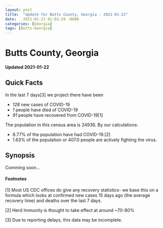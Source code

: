 ```yaml
---
layout: post
title:  "Update for Butts County, Georgia - 2021-01-22"
date:   2021-01-22 01:01:29 -0600
categories: [Georgia]
tags: [Butts-Georgia]
---
```


# Butts County, Georgia
#### Updated 2021-01-22

## Quick Facts

In the last 7 days[3] we project there have been
- *128* new cases of COVID-19
- *1* people have died of COVID-19
- *91* people have recovered from COVID-19[1]

The population in this census area is 24936. By our calculations:
- 8.77% of the population have had COVID-19.[2]
- 1.63% of the population or 407.0 people are actively fighting the virus.

## Synopsis

Comming soon...


#### Footnotes

[1] Most US CDC offices do give any recovery statistics- we base this on a formula which looks at confirmed new cases
15 days ago (the average recovery time) and deaths over the last 7 days.

[2] Herd Immunity is thought to take effect at around ~70-80%

[3] Due to reporting delays, this data may be incomplete.
 
    